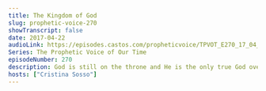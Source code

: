 ```yaml
---
title: The Kingdom of God
slug: prophetic-voice-270
showTranscript: false
date: 2017-04-22
audioLink: https://episodes.castos.com/propheticvoice/TPVOT_E270_17_04_22-23_The_Kingdom_of_God.mp3
Series: The Prophetic Voice of Our Time
episodeNumber: 270
description: God is still on the throne and He is the only true God over all the earth. The Devil has no power over you. 2 Chronicles 20:6 “...Lord, the God of our ancestors, are you not the God who is in heaven? You rule over all the kingdoms of the nations. Power and might are in your hand, and no one can withstand you."
hosts: ["Cristina Sosso"]
---
```

